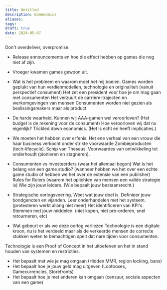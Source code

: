 ```yaml
---
title: Untitled
description: Gamenomics
aliases: 
tags: 
draft: true
date: 2024-05-07
---
```

Don't overdeliver, overpromise.

- Release announcements en hoe die effect hebben op games die nog niet af zijn.
- Vroeger kwamen games gewoon uit.

- Wat is het probleem en waarom moet het mij boeien.
	Games worden geplukt van hun verdienmodellen, technologie en originaliteit (vanuit perspectief consument)
	Het zet een president voor hoe je om mag gaan met consumenten
	Het verzuurt de carrière-trajecten en werkomgevingen van mensen
	Consumenten worden niet gezien als beslissingsmakers maar als product

- De harde waarheid.
	Kunnen wij AAA-gamen wel veroorloven? (Het budget is de rekening voor de consument)
	Hoe veroorloven wij dat nu eigenlijk?
	Trickled down economics. (Het is echt en heeft implicaties.)

- We moeten het hebben over erfenis.
	Het ene verhaal van een vrouw die haar business verkocht onder strikte voorwaarde
	Zombieproducten (tech-lifecycle).
	Schip van Theseus.
	Voorwaardes van ontwikkeling tot onderhoudt (pionieren en stagneren).

- Consumenten vs Investeerders (waar het allemaal begon)
	Wat is het belang van een game studio? (wanneer hebben we het over een echte game studio of hebben we het over de extensie van een publisher)
	Rules for Rulers (waarom het oplichten van mensen een valide strategie is)
	Wie zijn jouw leiders. (Wie bepaalt jouw bestaansrecht.)

- Strategische oorlogsvoering.
	Weet wat jouw doel is.
	Definieer jouw bondgenoten en vijanden.
	Leer onderhandelen met het systeem. (protesteren werkt allang niet meer)
	Het identificeren van KPI's.
	Stemmen met jouw middelen. (niet kopen, niet pre-orderen, snel retourneren, etc)

- Wat gebeurt er als we deze oorlog verliezen
	Technologie is een digitale kroon, nu is het verdeeld maar als de verkeerde mensen de correcte stukken weten te bemachtigen spelt dat nare tijden voor consumenten.

Technologie is een Proof of Concept in het uitoefenen en het in stand houden van systemen en restricties.
- Het bepaalt met wie je mag omgaan (Hidden MMR, region locking, bans)
- Het bepaalt hoe je jouw geld mag uitgeven (Lootboxes, Gamecurrencies, Storefronts)
- Het bepaalt hoe je met anderen kan omgaan (censuur, sociale aspecten van een game)